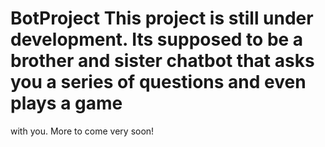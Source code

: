 # BotProject This project is still under development. Its supposed to be a brother and sister chatbot that asks you a series of questions and even plays a game 
with you. More to come very soon!
